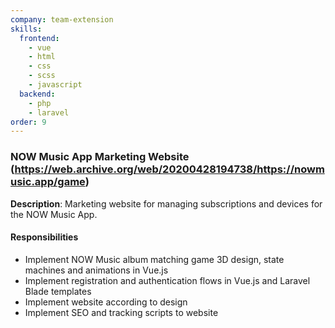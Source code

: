 ```yaml
---
company: team-extension
skills:
  frontend:
    - vue
    - html
    - css
    - scss
    - javascript
  backend:
    - php
    - laravel
order: 9
---
```


### NOW Music App Marketing Website (https://web.archive.org/web/20200428194738/https://nowmusic.app/game)

**Description**: Marketing website for managing subscriptions and devices for the NOW Music App.

#### Responsibilities
- Implement NOW Music album matching game 3D design, state machines and animations in Vue.js
- Implement registration and authentication flows in Vue.js and Laravel Blade templates
- Implement website according to design
- Implement SEO and tracking scripts to website

